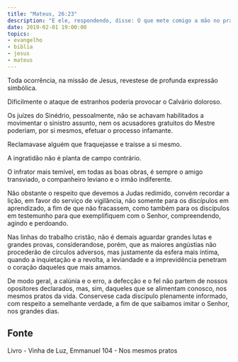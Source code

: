 ```yaml
---
title: "Mateus, 26:23"
description: "E ele, respondendo, disse: O que mete comigo a mão no prato, esse me há de trair."
date: 2019-02-01 19:00:00
topics: 
- evangelho
- biblia
- jesus
- mateus
---
```


Toda ocorrência, na missão de Jesus, reveste­se de profunda expressão
simbólica.

Dificilmente o ataque de estranhos poderia provocar o Calvário doloroso.

Os juízes do Sinédrio, pessoalmente, não se achavam habilitados a movimentar o
sinistro assunto, nem os acusadores gratuitos do Mestre poderiam, por si mesmos,
efetuar o processo infamante.

Reclamava­se alguém que fraquejasse e traísse a si mesmo.

A ingratidão não é planta de campo contrário.

O infrator mais temível, em todas as boas obras, é sempre o amigo
transviado, o companheiro leviano e o irmão indiferente.

Não obstante o respeito que devemos a Judas redimido, convém recordar a
lição, em favor do serviço de vigilância, não somente para os discípulos em
aprendizado, a fim de que não fracassem, como também para os discípulos em
testemunho para que exemplifiquem com o Senhor, compreendendo, agindo e
perdoando.

Nas linhas do trabalho cristão, não é demais aguardar grandes lutas e
grandes provas, considerando­se, porém, que as maiores angústias não procederão
de círculos adversos, mas justamente da esfera mais íntima, quando a inquietação e a
revolta, a leviandade e a imprevidência penetram o coração daqueles que mais
amamos.

De modo geral, a calúnia e o erro, a defecção e o fel não partem de nossos
opositores declarados, mas, sim, daqueles que se alimentam conosco, nos mesmos
pratos da vida. Conserve­se cada discípulo plenamente informado, com respeito a
semelhante verdade, a fim de que saibamos imitar o Senhor, nos grandes dias.


## Fonte
Livro - Vinha de Luz, Emmanuel
104 - Nos mesmos pratos
